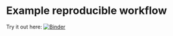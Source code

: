# Example reproducible workflow
Try it out here:
[![Binder](https://mybinder.org/badge_logo.svg)](https://mybinder.org/v2/gh/din14970/example_reproducible_workflow/HEAD)
